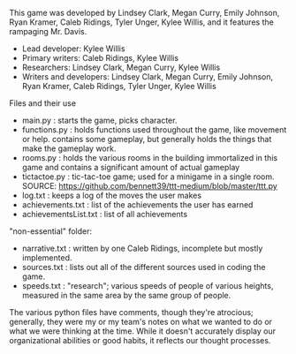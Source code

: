 This game was developed by Lindsey Clark, Megan Curry, Emily Johnson, Ryan Kramer, Caleb Ridings, Tyler Unger, Kylee Willis, and it features the rampaging Mr. Davis.
- Lead developer: Kylee Willis
- Primary writers: Caleb Ridings, Kylee Willis
- Researchers: Lindsey Clark, Megan Curry, Kylee Willis
- Writers and developers: Lindsey Clark, Megan Curry, Emily Johnson, Ryan Kramer, Caleb Ridings, Tyler Unger, Kylee Willis



Files and their use
  - main.py : starts the game, picks character.
  - functions.py : holds functions used throughout the game, like movement or help. contains some gameplay, but generally holds the things that make the gameplay work.
  - rooms.py : holds the various rooms in the building immortalized in this game and contains a significant amount of actual gameplay
  - tictactoe.py : tic-tac-toe game; used for a minigame in a single room. SOURCE: https://github.com/bennett39/ttt-medium/blob/master/ttt.py
  - log.txt : keeps a log of the moves the user makes
  - achievements.txt : list of the achievements the user has earned
  - achievementsList.txt : list of all achievements
  
  "non-essential" folder:
  - narrative.txt : written by one Caleb Ridings, incomplete but mostly implemented.
  - sources.txt : lists out all of the different sources used in coding the game.
  - speeds.txt : "research"; various speeds of people of various heights, measured in the same area by the same group of people.



The various python files have comments, though they're atrocious; generally, they were my or my team's notes on what we wanted to do or what we were thinking at the time. While it doesn't accurately display our organizational abilities or good habits, it reflects our thought processes.
